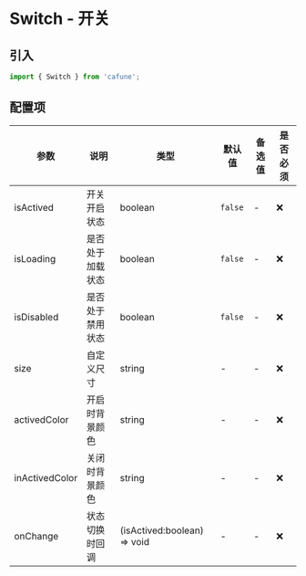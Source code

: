 # Switch - 开关

## 引入
```jsx
import { Switch } from 'cafune';
```

## 配置项
| 参数 | 说明 | 类型 | 默认值 |备选值 | 是否必须 |
| --- | --- | --- | --- | --- | --- |
| isActived | 开关开启状态 | boolean | `false` | - | ❌ |
| isLoading | 是否处于加载状态 | boolean | `false` | - | ❌ |
| isDisabled | 是否处于禁用状态 | boolean | `false` | - | ❌ |
| size | 自定义尺寸 | string | - | - | ❌ |
| activedColor | 开启时背景颜色 | string | - | - | ❌ |
| inActivedColor | 关闭时背景颜色 | string | - | - | ❌ |
| onChange | 状态切换时回调 | (isActived:boolean) => void | - | - | ❌ |
